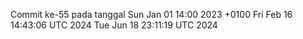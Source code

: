 Commit ke-55 pada tanggal Sun Jan 01 14:00 2023 +0100
Fri Feb 16 14:43:06 UTC 2024
Tue Jun 18 23:11:19 UTC 2024
